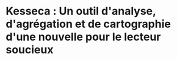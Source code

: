 # Kesseca : Un outil d'analyse, d'agrégation et de cartographie d'une nouvelle pour le lecteur soucieux


